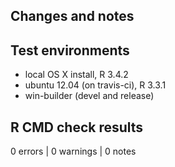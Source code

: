 ## Changes and notes


## Test environments
* local OS X install, R 3.4.2
* ubuntu 12.04 (on travis-ci), R 3.3.1
* win-builder (devel and release)

## R CMD check results
0 errors | 0 warnings  | 0 notes

